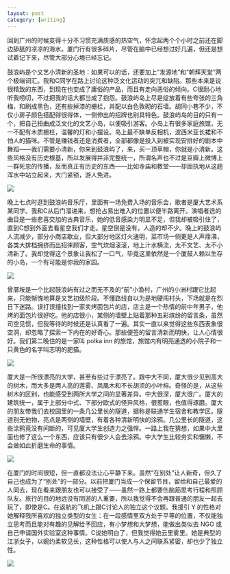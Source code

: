 ```yaml
---
layout: post
category: [writing]
---
```


回到广州的时候变得十分不习惯充满质感的热空气，怀念起两个个小时之前还在脚边舔舐的凉凉的海水。厦门行有很多碎片，尽管在脑中已经想过好几遍，但还是想试着记下来，尽管大部分心境已经忘记。

鼓浪屿是个文艺小清新的圣地：如果可以的话，还要加上“发源地”和“朝拜天堂”两个极端词汇。我和C同学在路上讨论这种泛文化运动的突兀和缺陷。那些本来是说很精致的东西，到现在也变成了庸俗的产品，而且有走向恶俗的倾向。C很耐心地听我唠叨，不过把我的话大都当成了抱怨。鼓浪屿岛上尽是绽放着有些夸张的三角梅，和刷成黑色，还有些掉漆的栅栏，并配以白色敦砌的石墙。胡同小巷不少，不仅小房子颜色搭配得很得体，一侧伸出的招牌也别具特色。鼓浪屿岛的目的只有一个，把自己扭曲成泛文化的文艺小岛，以便吸引游客。小岛上有很多家庭旅馆，无一不配有木质栅栏，温馨的灯和小摆设。岛上最不缺单反相机，波西米亚长裙和不怕人的猫咪。不管是赚钱者还是消费者，全部都像是投入到被实现安排好的剧本中舞蹈——我们需要小清新，你来到鼓浪屿了，来，买一顶草帽，你就是小清新。这些风格没有历史根基，所以发展得并非完整统一，所谓名声也不过是豆瓣上微博上一群死忠的传播，反而真正有历史的东西——比如寺庙和教堂——却固执地从这趟浑水中站立起来，大门紧锁，游人免进。

![](http://photos.tuchong.com/32890/l/2752451.jpg)

晚上七点时逛到鼓浪屿音乐厅，里面有一场免费入场的音乐会，歌者是厦大艺术系某同学。我和C从后门溜进来，想抢占易出难入的位置以便半路离开。演唱者选的曲目是一些悲喜交加的古典音乐，她的低音感染力明显不足，但我却被吸引住了，直到C想到外面去看星空我们才走。星空倒是没有，人造的却不少。晚上的鼓浪屿人流减少，部分小商店歇业，但大部分地区灯火通明，菜市场一侧更是人声鼎沸，各类大排档拥挤而出招徕顾客，空气炊烟滚滚，地上汁水横流，太不文艺、太不小清新了。我却觉得这个景象让我松了一口气，毕竟这里依然是一个厦鼓人赖以生存的小岛，一个有可能是你我的家园。

![](http://photos.tuchong.com/32890/l/2752408.jpg)

曾厝垵是一个比起鼓浪屿有过之而无不及的“前”小渔村，广州的小洲村跟它比起来，只能惭愧地算是文艺初级阶段。不懂路线自以为是地硬闯村头，下场就是在烈日下迷路。误打误撞找到一家卖烤面包片的店，店主是一个热情的前中年男子，他烤的面包片很好吃。他的店很小，某侧的墙壁上贴着那种五彩缤纷的留言条，虽然司空见惯，但我等待的时候还是认真看了一遍。其实一直以来觉得这些东西表象很空洞，却忽略了探索一下内在的好奇心。那些便签的留言清新而明快，让人心情很好。我们第二晚住的是一家叫 polka inn 的旅馆，旅馆内有明亮通透的小院子和一只黄色的名字叫志明的肥猫。

![](http://photos.tuchong.com/32890/l/2752432.jpg)

厦大是一所很漂亮的大学，甚至有些过于漂亮了。跟中大不同，厦大很少见到高大的树木，而大多是两人高的莲雾、凤凰木和不长胡须的小叶榕。奇怪的是，从这些树木的区别，也能感受到两所大学之间的显著差异。中大很深，厦大很广。厦大的建筑统一，属于上部分中式、下部分欧式的怪异风格，很惹眼，也值得琢磨。厦大的朋友带我们去校园里的一条几公里长的隧道，据称是联通学生宿舍和教学区。隧道别无他物，亮点是两侧的墙壁，有着各种清新明快的涂鸦。几公里长的隧道，这些涂鸦竟没有间断的，可见厦大学生创造力之强悍。一路上我在猜想，如果中大里面也修了这么一个东西，应该只有很少人会去涂鸦。中大学生比较务实和慵懒，不会做如此折磨生命的事情。

![](http://photos.tuchong.com/32890/l/2752432.jpg)

在厦门的时间很短，但一直都没法让心平静下来。虽然“在别处”让人新奇，但久了自己也成为了“别处”的一部分。以前把厦门当成一个保留节目，留给和自己最爱的人同去，现在看来跟朋友也可以接受了——虽然一路上都要伤脑筋思考行程和照顾队友。旅行的目的地远没有同游的人重要，所以我觉得不会再跟普通的朋友一起去玩了，即使是C。在返航的飞机上跟C讨论人的独立这个议题。我援引 Y 的性格对她解释我所喜欢的独立类型的女生：在一段感情里双方处于平等的位置，不仅能独立思考而且能对有趣的见解给予回应，有小梦想和大梦想，能做出类似去 NGO 或自己申请国外实验室这种事情。C说她明白了，但我觉得她云里雾里。她是典型的江浙女子，以婉约柔软见长，这种性格可以使人与人之间联系紧密，却也少了独立性。

![](http://photos.tuchong.com/32890/l/2752509.jpg)
